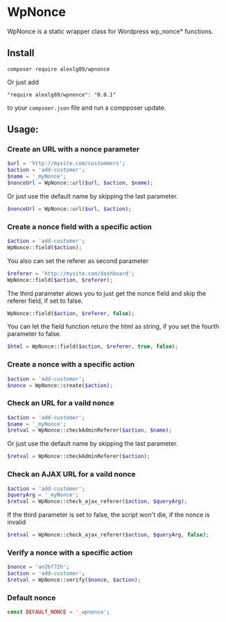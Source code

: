 # WpNonce
WpNonce is a static wrapper class for Wordpress wp_nonce* functions.

## Install

```
composer require alexlg89/wpnonce
```

Or just add

```
"require alexlg89/wpnonce": "0.0.1"
```
to your `compsoer.json` file and run a compposer update.

## Usage:

### Create an URL with a nonce parameter
```php
$url = 'http://mysite.com/custommers';
$action = 'add-customer';
$name = '_myNonce';
$nonceUrl = WpNonce::url($url, $action, $name);
```

Or just use the default name by skipping the last parameter.

```php
$nonceUrl = WpNonce::url($url, $action);
```

### Create a nonce field with a specific action
```php
$action = 'add-customer';
WpNonce::field($action);

```

You also can set the referer as second parameter

```php
$referer = 'http://mysite.com/dashboard';
WpNonce::field($action, $referer);
```

The third parameter alows you to just get the nonce field and skip the referer field, if set to false.

```php
WpNonce::field($action, $referer, false);
```

You can let the field function return the html as string, if  you set the fourth parameter to false.

```php
$html = WpNonce::field($action, $referer, true, false);
```

### Create a nonce with a specific action

```php
$action = 'add-customer';
$nonce = WpNonce::create($action);
```

### Check an URL for a vaild nonce
```php
$action = 'add-customer';
$name = '_myNonce';
$retval = WpNonce::checkAdminReferer($action, $name);
```

Or just use the default name by skipping the last parameter.

```php
$retval = WpNonce::checkAdminReferer($action);
```

### Check an AJAX URL for a vaild nonce
```php
$action = 'add-customer';
$queryArg = '_myNonce';
$retval = WpNonce::check_ajax_referer($action, $queryArg);
```

If the third parameter is set to false, the script won't die, if the nonce is invalid

```php
$retval = WpNonce::check_ajax_referer($action, $queryArg, false);
```

### Verify a nonce with a specific action

```php
$nonce = 'an2bf72h';
$action = 'add-customer';
$retval = WpNonce::verify($nonce, $action);
```

### Default nonce

```php
const DEFAULT_NONCE = '_wpnonce';
```